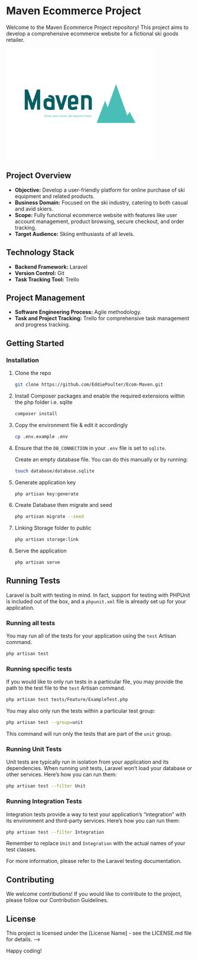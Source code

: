 # Maven Ecommerce Project

Welcome to the Maven Ecommerce Project repository! This project aims to develop a comprehensive ecommerce website for a fictional ski goods retailer.

<img src="./public/images/maven-high-resolution-color-logo.png" width="400" height="300">

## Project Overview

- **Objective:** Develop a user-friendly platform for online purchase of ski equipment and related products.
- **Business Domain:** Focused on the ski industry, catering to both casual and avid skiers.
- **Scope:** Fully functional ecommerce website with features like user account management, product browsing, secure checkout, and order tracking.
- **Target Audience:** Skiing enthusiasts of all levels.

## Technology Stack

- **Backend Framework:** Laravel
- **Version Control:** Git
- **Task Tracking Tool:** Trello <!-- (Board Link: Trello Board) -->

## Project Management

- **Software Engineering Process:** Agile methodology.
- **Task and Project Tracking:** Trello for comprehensive task management and progress tracking.

## Getting Started

### Installation

1. Clone the repo
   ```sh
   git clone https://github.com/EddiePoulter/Ecom-Maven.git
   ```
2. Install Composer packages and enable the required extensions within the php folder i.e. sqlite
   ```sh
   composer install
   ```
3. Copy the environment file & edit it accordingly
   ```sh
   cp .env.example .env
   ```
4. Ensure that the `DB_CONNECTION` in your `.env` file is set to `sqlite`.
   
   Create an empty database file. You can do this manually or by running:
   ```sh
   touch database/database.sqlite
   ```
5. Generate application key
   ```sh
   php artisan key:generate
   ```
6. Create Database then migrate and seed
   ```sh
   php artisan migrate --seed
   ```
7. Linking Storage folder to public
   ```sh
   php artisan storage:link
   ```
8. Serve the application
   ```sh
   php artisan serve
   ```

## Running Tests

Laravel is built with testing in mind. In fact, support for testing with PHPUnit is included out of the box, and a `phpunit.xml` file is already set up for your application.

### Running all tests

You may run all of the tests for your application using the `test` Artisan command.

```sh
php artisan test
```

### Running specific tests

If you would like to only run tests in a particular file, you may provide the path to the test file to the `test` Artisan command.

```sh
php artisan test tests/Feature/ExampleTest.php
```

You may also only run the tests within a particular test group:

```sh
php artisan test --group=unit
```

This command will run only the tests that are part of the `unit` group.

### Running Unit Tests

Unit tests are typically run in isolation from your application and its dependencies. When running unit tests, Laravel won’t load your database or other services. Here’s how you can run them:

```sh
php artisan test --filter Unit
```

### Running Integration Tests

Integration tests provide a way to test your application’s “integration” with its environment and third-party services. Here’s how you can run them:

```sh
php artisan test --filter Integration
```

Remember to replace `Unit` and `Integration` with the actual names of your test classes.

For more information, please refer to the Laravel testing documentation.

## Contributing

We welcome contributions! If you would like to contribute to the project, please follow our Contribution Guidelines.

## License

This project is licensed under the [License Name] - see the LICENSE.md file for details. -->

Happy coding!
